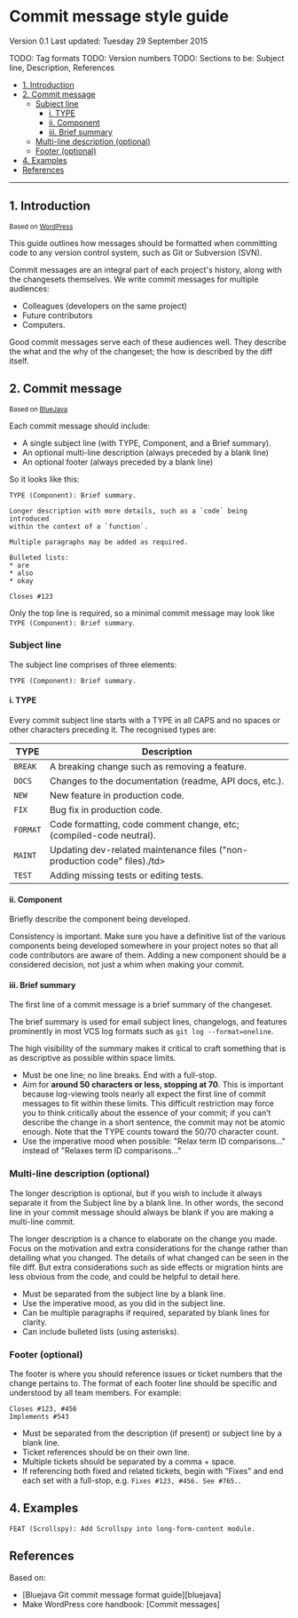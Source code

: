 # Commit message style guide

Version 0.1
Last updated: Tuesday 29 September 2015

TODO: Tag formats
TODO: Version numbers
TODO: Sections to be: Subject line, Description, References


<!-- MarkdownTOC -->

- [1. Introduction](#1-introduction)
- [2. Commit message](#2-commit-message)
    - [Subject line](#subject-line)
        - [i. TYPE](#i-type)
        - [ii. Component](#ii-component)
        - [iii. Brief summary](#iii-brief-summary)
    - [Multi-line description (optional)](#multi-line-description-optional)
    - [Footer (optional)](#footer-optional)
- [4. Examples](#4-examples)
- [References](#references)

<!-- /MarkdownTOC -->


---




## 1. Introduction

<sub>Based on [WordPress][wordpress]</sub>

This guide outlines how messages should be formatted when committing code to any version control system, such as Git or Subversion (SVN).

Commit messages are an integral part of each project's history, along with the changesets themselves. We write commit messages for multiple audiences: 

* Colleagues (developers on the same project)
* Future contributors
* Computers.
 
Good commit messages serve each of these audiences well. They describe the what and the why of the changeset; the how is described by the diff itself.




## 2. Commit message

<sub>Based on [BlueJava][bluejavacommit]</sub>

Each commit message should include:

* A single subject line (with TYPE, Component, and a Brief summary).
* An optional multi-line description (always preceded by a blank line)
* An optional footer (always preceded by a blank line)

So it looks like this:

```
TYPE (Component): Brief summary.

Longer description with more details, such as a `code` being introduced
within the context of a `function`.

Multiple paragraphs may be added as required.

Bulleted lists:
* are
* also
* okay

Closes #123
```

Only the top line is required, so a minimal commit message may look like `TYPE (Component): Brief summary`.


### Subject line

The subject line comprises of three elements:

```
TYPE (Component): Brief summary.
```


#### i. TYPE

Every commit subject line starts with a TYPE in all CAPS and no spaces or other characters preceding it. The recognised types are:

<table>
    <thead>
        <tr>
            <th>TYPE</th>
            <th>Description</th>
        </tr>
    </thead>
    <tbody>
        <tr>
            <td><code>BREAK</code></td>
            <td>A breaking change such as removing a feature.</td>
        </tr>
        <tr>
            <td><code>DOCS</code></td>
            <td>Changes to the documentation (readme, API docs, etc.).</td>
        </tr>        
        <tr>
            <td><code>NEW</code></td>
            <td>New feature in production code.</td>
        </tr>
        <tr>
            <td><code>FIX</code></td>
            <td>Bug fix in production code.</td>
        </tr>
        <tr>
            <td><code>FORMAT</code></td>
            <td>Code formatting, code comment change, etc; (compiled-code neutral).</td>
        </tr>
        <tr>
            <td><code>MAINT</code></td>
            <td>Updating dev-related maintenance files ("non-production code" files)./td>
        </tr>
        <tr>
            <td><code>TEST</code></td>
            <td>Adding missing tests or editing tests.</td>
        </tr>        
    </tbody>
</table>


#### ii. Component

Briefly describe the component being developed.

Consistency is important. Make sure you have a definitive list of the various components being developed somewhere in your project notes so that all code contributors are aware of them. Adding a new component should be a considered decision, not just a whim when making your commit.




#### iii. Brief summary

The first line of a commit message is a brief summary of the changeset. 

The brief summary is used for email subject lines, changelogs, and features prominently in most VCS log formats such as `git log --format=oneline`.

The high visibility of the summary makes it critical to craft something that is as descriptive as possible within space limits.

* Must be one line; no line breaks. End with a full-stop.
* Aim for **around 50 characters or less, stopping at 70**. This is important because log-viewing tools nearly all expect the first line of commit messages to fit within these limits. This difficult restriction may force you to think critically about the essence of your commit; if you can’t describe the change in a short sentence, the commit may not be atomic enough. Note that the TYPE counts toward the 50/70 character count.
* Use the imperative mood when possible: "Relax term ID comparisons…" instead of "Relaxes term ID comparisons…"




### Multi-line description (optional)

The longer description is optional, but if you wish to include it always separate it from the Subject line by a blank line. In other words, the second line in your commit message should always be blank if you are making a multi-line commit.

The longer description is a chance to elaborate on the change you made. Focus on the motivation and extra considerations for the change rather than detailing what you changed. The details of what changed can be seen in the file diff. But extra considerations such as side effects or migration hints are less obvious from the code, and could be helpful to detail here.

* Must be separated from the subject line by a blank line.
* Use the imperative mood, as you did in the subject line.
* Can be multiple paragraphs if required, separated by blank lines for clarity.
* Can include bulleted lists (using asterisks).




### Footer (optional)

The footer is where you should reference issues or ticket numbers that the change pertains to. The format of each footer line should be specific and understood by all team members. For example:

```
Closes #123, #456
Implements #543
```

* Must be separated from the description (if present) or subject line by a blank line.
* Ticket references should be on their own line.
* Multiple tickets should be separated by a comma + space.
* If referencing both fixed and related tickets, begin with "Fixes" and end each set with a full-stop, e.g. `Fixes #123, #456. See #765.`.





## 4. Examples

```
FEAT (Scrollspy): Add Scrollspy into long-form-content module.
```




## References

Based on:

* [Bluejava Git commit message format guide][bluejava]
* Make WordPress core handbook: [Commit messages]
 
[bluejavacommit]: https://github.com/bluejava/git-commit-guide "Bluejava Git commit message format guide"
[wordpress]: https://make.wordpress.org/core/handbook/best-practices/commit-messages/ "Make WordPress Core commit messages"